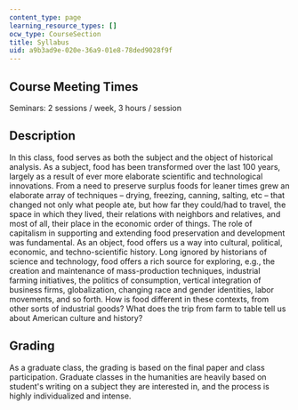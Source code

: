 ```yaml
---
content_type: page
learning_resource_types: []
ocw_type: CourseSection
title: Syllabus
uid: a9b3ad9e-020e-36a9-01e8-78ded9028f9f
---
```


Course Meeting Times
--------------------

Seminars: 2 sessions / week, 3 hours / session

Description
-----------

In this class, food serves as both the subject and the object of historical analysis. As a subject, food has been transformed over the last 100 years, largely as a result of ever more elaborate scientific and technological innovations. From a need to preserve surplus foods for leaner times grew an elaborate array of techniques – drying, freezing, canning, salting, etc – that changed not only what people ate, but how far they could/had to travel, the space in which they lived, their relations with neighbors and relatives, and most of all, their place in the economic order of things. The role of capitalism in supporting and extending food preservation and development was fundamental. As an object, food offers us a way into cultural, political, economic, and techno-scientific history. Long ignored by historians of science and technology, food offers a rich source for exploring, e.g., the creation and maintenance of mass-production techniques, industrial farming initiatives, the politics of consumption, vertical integration of business firms, globalization, changing race and gender identities, labor movements, and so forth. How is food different in these contexts, from other sorts of industrial goods? What does the trip from farm to table tell us about American culture and history?

Grading
-------

As a graduate class, the grading is based on the final paper and class participation. Graduate classes in the humanities are heavily based on student's writing on a subject they are interested in, and the process is highly individualized and intense.